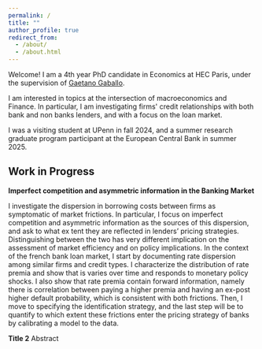 ```yaml
---
permalink: /
title: ""
author_profile: true
redirect_from: 
  - /about/
  - /about.html
---
```


Welcome! 
I am a 4th year PhD candidate in Economics at HEC Paris, under the supervision of [Gaetano Gaballo](https://sites.google.com/view/ggaballo).

I am interested in topics at the intersection of macroeconomics and Finance. In particular, I am investigating firms' credit relationships with both bank and non banks lenders, and with a focus on the loan market.

I was a visiting student at UPenn in fall 2024, and a summer research graduate program participant at the European Central Bank in summer 2025.

Work in Progress
------

**Imperfect competition and asymmetric information in the Banking Market**

I investigate the dispersion in borrowing costs between firms as symptomatic of market frictions. In particular, I
 focus on imperfect competition and asymmetric information as the sources of this dispersion, and ask to what ex
tent they are reflected in lenders’ pricing strategies. Distinguishing between the two has very different implication
 on the assessment of market efficiency and on policy implications. In the context of the french bank loan market, I
 start by documenting rate dispersion among similar firms and credit types. I characterize the distribution of rate
 premia and show that is varies over time and responds to monetary policy shocks. I also show that rate premia
 contain forward information, namely there is correlation between paying a higher premia and having an ex-post
 higher default probability, which is consistent with both frictions. Then, I move to specifying the identification
 strategy, and the last step will be to quantify to which extent these frictions enter the pricing strategy of banks
 by calibrating a model to the data.

**Title 2**
Abstract

<!-- A data-driven personal website
====== --->

<!-- Site-wide configuration
------ --->
